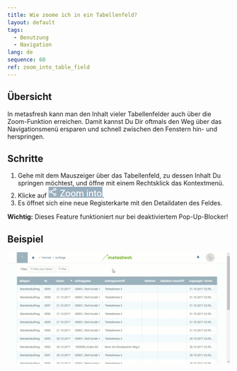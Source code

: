 ```yaml
---
title: Wie zoome ich in ein Tabellenfeld?
layout: default
tags:
  - Benutzung
  - Navigation
lang: de
sequence: 60
ref: zoom_into_table_field
---
```


## Übersicht
In metasfresh kann man den Inhalt vieler Tabellenfelder auch über die Zoom-Funktion erreichen. Damit kannst Du Dir oftmals den Weg über das Navigationsmenü ersparen und schnell zwischen den Fenstern hin- und herspringen.

## Schritte
1. Gehe mit dem Mauszeiger über das Tabellenfeld, zu dessen Inhalt Du springen möchtest, und öffne mit einem Rechtsklick das Kontextmenü.
1. Klicke auf ![](assets/zoom_into_context.png).
1. Es öffnet sich eine neue Registerkarte mit den Detaildaten des Feldes.

**Wichtig:** Dieses Feature funktioniert nur bei deaktiviertem Pop-Up-Blocker!

## Beispiel
![](assets/zoomen_in_tabellenfeld.gif)
